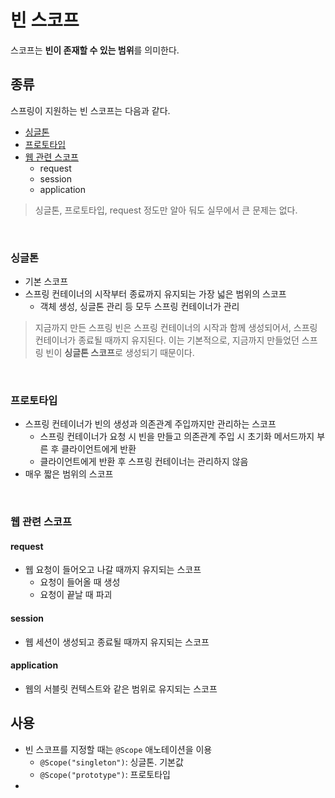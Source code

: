 # 빈 스코프

 스코프는 **빈이 존재할 수 있는 범위**를 의미한다.
 
## 종류

 스프링이 지원하는 빈 스코프는 다음과 같다.
* [싱글톤](scope/빈스코프_싱글톤스코프.md)
* [프로토타입](scope/빈스코프_프로토타입.md)
* [웹 관련 스코프](scope/빈스코프_웹스코프.md)
  * request
  * session
  * application

> 싱글톤, 프로토타입, request 정도만 알아 둬도 실무에서 큰 문제는 없다. 

<br>

### 싱글톤

* 기본 스코프
* 스프링 컨테이너의 시작부터 종료까지 유지되는 가장 넓은 범위의 스코프
  * 객체 생성, 싱글톤 관리 등 모두 스프링 컨테이너가 관리

> 지금까지 만든 스프링 빈은 스프링 컨테이너의 시작과 함께 생성되어서, 스프링 컨테이너가 종료될 때까지 유지된다. 이는 기본적으로, 지금까지 만들었던 스프링 빈이 **싱글톤 스코프**로 생성되기 때문이다. 

<br>

### 프로토타입

* 스프링 컨테이너가 빈의 생성과 의존관계 주입까지만 관리하는 스코프
  * 스프링 컨테이너가 요청 시 빈을 만들고 의존관계 주입 시 초기화 메서드까지 부른 후 클라이언트에게 반환
  * 클라이언트에게 반환 후 스프링 컨테이너는 관리하지 않음
* 매우 짧은 범위의 스코프

<br>

### 웹 관련 스코프

#### request
* 웹 요청이 들어오고 나갈 때까지 유지되는 스코프
  * 요청이 들어올 때 생성
  * 요청이 끝날 때 파괴

#### session
* 웹 세션이 생성되고 종료될 때까지 유지되는 스코프

#### application
* 웹의 서블릿 컨텍스트와 같은 범위로 유지되는 스코프

## 사용
* 빈 스코프를 지정할 때는 `@Scope` 애노테이션을 이용
  * `@Scope("singleton")`: 싱글톤. 기본값
  * `@Scope("prototype")`: 프로토타입
* 

